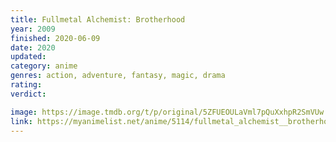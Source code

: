 ```yaml
---
title: Fullmetal Alchemist: Brotherhood
year: 2009
finished: 2020-06-09
date: 2020
updated:
category: anime
genres: action, adventure, fantasy, magic, drama
rating:
verdict:

image: https://image.tmdb.org/t/p/original/5ZFUEOULaVml7pQuXxhpR2SmVUw.jpg
link: https://myanimelist.net/anime/5114/fullmetal_alchemist__brotherhood/
---
```

